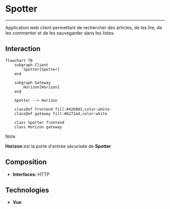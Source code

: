# Spotter

---

Application web client permettant de rechercher des articles, de les lire, de les commenter et de les sauvegarder dans les listes.

## Interaction

```mermaid
flowchart TB
    subgraph Client
        Spotter[Spotter]
    end

    subgraph Gateway
        Horizon[Horizon]
    end

    Spotter --> Horizon
	
    classDef frontend fill:#42b883,color:white
    classDef gateway fill:#6272a4,color:white

    class Spotter frontend
    class Horizon gateway
```

> [!NOTE]
> **Horizon** est la porte d'entrée sécurisée de **Spotter**

## Composition

- **Interfaces:** HTTP

## Technologies

- **Vue**